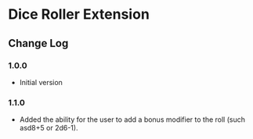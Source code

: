 # Dice Roller Extension


## Change Log

### 1.0.0

* Initial version

### 1.1.0

* Added the ability for the user to add a bonus modifier to the roll (such asd8+5 or 2d6-1).


